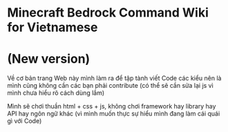 # Minecraft Bedrock Command Wiki for Vietnamese
# (New version)

Về cơ bản trang Web này mình làm ra để tập tành viết Code các kiểu nên là mình cũng không cần các bạn phải contribute (có thể sẽ cần sửa lại js vì mình chưa hiểu rõ cách dùng lắm)

Mình sẽ chơi thuần html + css + js, không chơi framework hay library hay API hay ngôn ngữ khác (vì mình muốn thực sự hiểu mình đang làm cái quái gì với Code)
